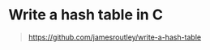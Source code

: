 <!--
 * @Author: 27
 * @LastEditors: 27
 * @Date: 2024-08-15 08:36:52
 * @LastEditTime: 2024-08-15 08:37:04
 * @FilePath: /learn_based_project/write_hash_table_in_c/doc.md
 * @description: type some description
-->
# Write a hash table in C
> https://github.com/jamesroutley/write-a-hash-table


